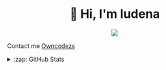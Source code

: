 
<h1 align="center">👋 Hi, I'm ludena</h1>


<div align="center">
<img  src="https://readme-typing-svg.herokuapp.com?font=Fira+Code&weight=2000&pause=2000&width=435&lines=i%27m%20a%20imaginary%20person+:);+created+by+owncodezs🤞"/>
</div>

Contact me [Owncodezs](https://github.com/Owncodezs/)


<details><br>
  <summary>:zap: GitHub Stats</summary>
  <img align="left" alt="codeSTACKr's GitHub Stats" width="46%" height="300px" src="https://github-readme-stats.vercel.app/api?username=ludena6&show_icons=true&hide_border=false&title_color=fa8b00&icon_color=FFE400&bg_color=151515&text_color=ffffff&border_color=7c7d7f" />
  <p><img align="right" width="45%"  height="300px"  src="https://github-readme-streak-stats.herokuapp.com/?user=ludena6&theme=dark&border_color=0c1a25&border_radius=5.2&fire=DD441" alt="owncodezs" /></p>
</details>

